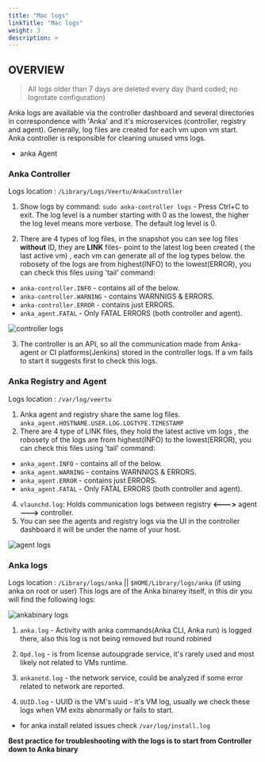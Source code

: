 ```yaml
---
title: "Mac logs"
linkTitle: "Mac logs"
weight: 3
description: >
---
```



## OVERVIEW

> All logs older than 7 days are deleted every day (hard coded; no logrotate configuration)

Anka logs are available via the controller dashboard and several directories in correspondence with 'Anka' and it's microservices (controller, registry and agent). Generally, log files are created for each vm upon vm start.  
Anka controller is responsible for cleaning unused vms logs. 
* anka Agent 

### Anka Controller 

Logs location : `/Library/Logs/Veertu/AnkaController`
1. Show logs by command: `sudo anka-controller logs` - Press Ctrl+C to exit. The log level is a number starting with 0 as the lowest, the higher the log level means more verbose. The default log level is 0. 
 
2. There are 4 types of log files, in the snapshot you can see log files **without** ID, they are **LINK** files- point to the latest log been created ( the last active vm) , each vm can generate all of the log types below. the robosety of the logs are from highest(INFO) to the lowest(ERROR), you can check this files using 'tail' command:

 * `anka-controller.INFO` - contains all of the below. 
 * `anka-controller.WARNING` - contains WARNNIGS & ERRORS.
 * `anka-controller.ERROR` - contains just ERRORS.
 * `anka_agent.FATAL` - Only FATAL ERRORS (both controller and agent).

![controller logs](/images/anka-build/logs/ankaControllerlogs.png)


3. The controller is an API, so all the communication made from Anka-agent or CI platforms(Jenkins) stored in the controller logs. If a vm fails to start it suggests first to check this logs.


### Anka Registry and Agent 

Logs location : `/var/log/veertu`
1. Anka agent and registry share the same log files.
 `anka_agent.HOSTNAME.USER.LOG.LOGTYPE.TIMESTAMP`
2. There are 4 type of LINK files, they hold the latest active vm logs , the robosety of the logs are from highest(INFO) to the lowest(ERROR), you can check this files using 'tail' command:

 * `anka_agent.INFO` - contains all of the below.
 * `anka_agent.WARNING` - contains WARNNIGS & ERRORS.
 * `anka_agent.ERROR` - contains just ERRORS.
 * `anka_agent.FATAL` - Only FATAL ERRORS (both controller and agent).

4. `vlaunchd.log`: Holds communication logs between registry **<--->** agent **--->** controller.
3. You can see the agents and registry logs via the UI in the controller dashboard it will be under the name of your host. 

![agent logs](/images/anka-build/logs/dashboardlogs.png)


### Anka logs

 Logs location : `/Library/logs/anka` || `$HOME/Library/logs/anka` (if using anka on root or user)
This logs are of the Anka binarey itself, in this dir you will find the following logs:

![ankabinary logs](/images/anka-build/logs/ankabinarylogs.png)

1. `anka.log` - Activity with anka commands(Anka CLI, Anka run) is logged there, also this log is not being removed but round robined

2. `Opd.log` - is from license autoupgrade service, it's rarely used and most likely not related to VMs runtime.

3. `ankanetd.log` - the  network service, could be analyzed if some error related to network are reported.

4. `UUID.log` - UUID is the VM's uuid - it's VM log, usually we check these logs when VM exits abnormally or fails to start.


* for anka install related issues check `/var/log/install.log` 

**Best practice for troubleshooting with the logs is to start from Controller down to Anka binary**